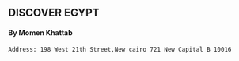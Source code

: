 ## DISCOVER EGYPT
#### By Momen Khattab

``` 
Address: 198 West 21th Street,New cairo 721 New Capital B 10016
```
